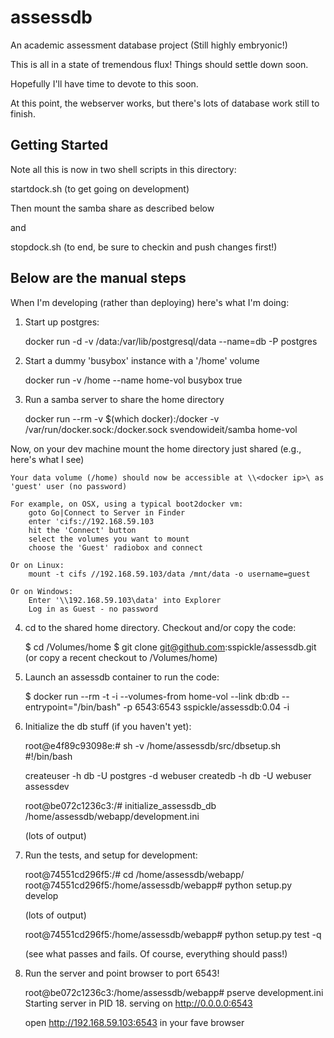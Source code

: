 assessdb
========

An academic assessment database project (Still highly embryonic!)

This is all in a state of tremendous flux! Things should settle down soon.

Hopefully I'll have time to devote to this soon.

At this point, the webserver works, but there's lots of database work still
to finish.

Getting Started
---------------

Note all this is now in two shell scripts in this directory:

startdock.sh (to get going on development)

Then mount the samba share as described below

and 

stopdock.sh (to end, be sure to checkin and push changes first!)

Below are the manual steps
---------------------------------

When I'm developing (rather than deploying) here's what I'm doing:

1) Start up postgres:

	docker run -d -v /data:/var/lib/postgresql/data --name=db -P postgres

2) Start a dummy 'busybox' instance with a '/home' volume

    docker run -v /home --name home-vol busybox true

3) Run a samba server to share the home directory

    docker run --rm -v $(which docker):/docker -v /var/run/docker.sock:/docker.sock svendowideit/samba home-vol

Now, on your dev machine mount the home directory just shared (e.g., here's what I see)

    Your data volume (/home) should now be accessible at \\<docker ip>\ as 'guest' user (no password)

    For example, on OSX, using a typical boot2docker vm:
        goto Go|Connect to Server in Finder
        enter 'cifs://192.168.59.103
        hit the 'Connect' button
        select the volumes you want to mount
        choose the 'Guest' radiobox and connect

    Or on Linux:
        mount -t cifs //192.168.59.103/data /mnt/data -o username=guest

    Or on Windows:
        Enter '\\192.168.59.103\data' into Explorer
        Log in as Guest - no password

4) cd to the shared home directory. Checkout and/or copy the code:

    $ cd /Volumes/home
    $ git clone git@github.com:sspickle/assessdb.git  (or copy a recent checkout to /Volumes/home)

5) Launch an assessdb container to run the code:

   $ docker run --rm -t -i --volumes-from home-vol --link db:db --entrypoint="/bin/bash" -p 6543:6543 sspickle/assessdb:0.04 -i

6) Initialize the db stuff (if you haven't yet):

    root@e4f89c93098e:# sh -v /home/assessdb/src/dbsetup.sh 
    #!/bin/bash

    createuser -h db -U postgres -d webuser
    createdb -h db -U webuser assessdev

    root@be072c1236c3:/# initialize_assessdb_db /home/assessdb/webapp/development.ini

    (lots of output)

7) Run the tests, and setup for development:

    root@74551cd296f5:/# cd /home/assessdb/webapp/
    root@74551cd296f5:/home/assessdb/webapp# python setup.py develop
    
    (lots of output)
    
    root@74551cd296f5:/home/assessdb/webapp# python setup.py test -q
   
    (see what passes and fails. Of course, everything should pass!)
   
8) Run the server and point browser to port 6543!

   root@be072c1236c3:/home/assessdb/webapp# pserve development.ini 
   Starting server in PID 18.
   serving on http://0.0.0.0:6543

   open http://192.168.59.103:6543 in your fave browser
